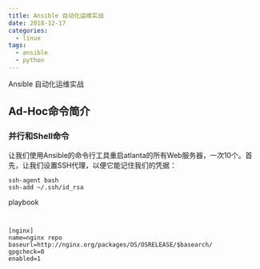 ```yaml
---
title: Ansible 自动化运维实战
date: 2018-12-17
categories:
  - linux
tags:
  - ansible
  - python
---
```


Ansible 自动化运维实战
<!-- more -->

## Ad-Hoc命令简介
### 并行和Shell命令
让我们使用Ansible的命令行工具重启atlanta的所有Web服务器，一次10个。首先，让我们设置SSH代理，以便它能记住我们的凭据：
```shell
ssh-agent bash
ssh-add ~/.ssh/id_rsa
```

playbook
```


[nginx]
name=nginx repo
baseurl=http://nginx.org/packages/OS/OSRELEASE/$basearch/
gpgcheck=0
enabled=1
```
